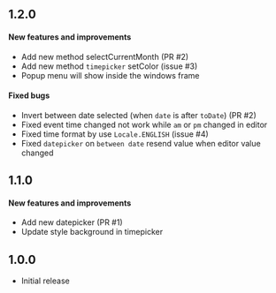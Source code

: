 ## 1.2.0

#### New features and improvements

- Add new method selectCurrentMonth (PR #2)
- Add new method `timepicker` setColor (issue #3)
- Popup menu will show inside the windows frame

#### Fixed bugs

- Invert between date selected (when `date` is after `toDate`) (PR #2)
- Fixed event time changed not work while `am` or `pm` changed in editor
- Fixed time format by use `Locale.ENGLISH` (issue #4)
- Fixed `datepicker` on `between date` resend value when editor value changed

## 1.1.0

#### New features and improvements

- Add new datepicker (PR #1) 
- Update style background in timepicker

## 1.0.0

- Initial release
